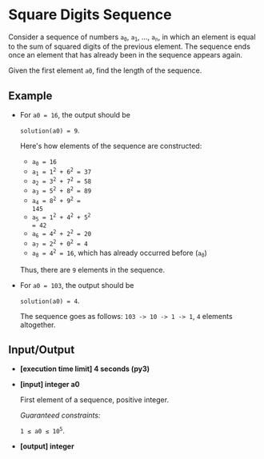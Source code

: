 # Square Digits Sequence

Consider a sequence of numbers <code>a<sub>0</sub></code>, <code>a<sub>1</sub></code>, ..., <code>a<sub>n</sub></code>, in which an element is equal to the sum of squared digits of the previous element. The sequence ends once an element that has already been in the sequence appears again.

Given the first element `a0`, find the length of the sequence.

## Example

- For `a0 = 16`, the output should be

    `solution(a0) = 9`.

    Here's how elements of the sequence are constructed:

    - <code>a<sub>0</sub> = 16</code>
    - <code>a<sub>1</sub> = 1<sup>2</sup> + 6<sup>2</sup> = 37</code>
    - <code>a<sub>2</sub> = 3<sup>2</sup> + 7<sup>2</sup> = 58</code>
    - <code>a<sub>3</sub> = 5<sup>2</sup> + 8<sup>2</sup> = 89</code>
    - <code>a<sub>4</sub> = 8<sup>2</sup> + 9<sup>2</sup> = 145</code>
    - <code>a<sub>5</sub> = 1<sup>2</sup> + 4<sup>2</sup> + 5<sup>2</sup> = 42</code>
    - <code>a<sub>6</sub> = 4<sup>2</sup> + 2<sup>2</sup> = 20</code>
    - <code>a<sub>7</sub> = 2<sup>2</sup> + 0<sup>2</sup> = 4</code>
    - <code>a<sub>8</sub> = 4<sup>2</sup> = 16</code>, which has already occurred before (<code>a<sub>0</sub></code>)
    
    Thus, there are `9` elements in the sequence.

- For `a0 = 103`, the output should be

    `solution(a0) = 4`.

    The sequence goes as follows: `103 -> 10 -> 1 -> 1`, `4` elements altogether.

## Input/Output

- **[execution time limit] 4 seconds (py3)**

- **[input] integer a0**

	First element of a sequence, positive integer.

	*Guaranteed constraints:*

	<code>1 ≤ a0 ≤ 10<sup>5</sup></code>.

- **[output] integer**

